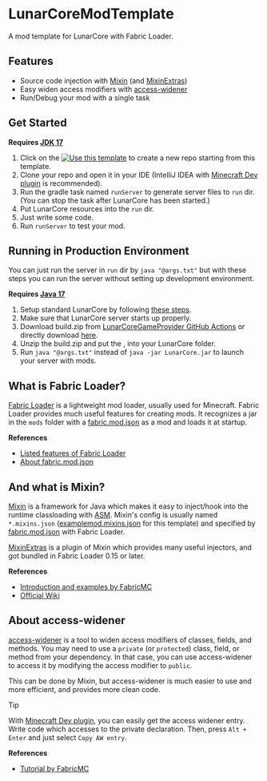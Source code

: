 # LunarCoreModTemplate
A mod template for LunarCore with Fabric Loader.

## Features
  - Source code injection with [Mixin](https://github.com/SpongePowered/Mixin) (and [MixinExtras](https://github.com/LlamaLad7/MixinExtras))
  - Easy widen access modifiers with [access-widener](https://github.com/FabricMC/access-widener)
  - Run/Debug your mod with a single task

## Get Started
**Requires [JDK 17](https://www.oracle.com/java/technologies/javase/jdk17-archive-downloads.html)**

  1. Click on the [![Use this template](https://img.shields.io/badge/-Use%20this%20template-brightgreen)](https://github.com/yuko1101/LunarCoreModTemplate/generate) to create a new repo starting from this template.
  2. Clone your repo and open it in your IDE (IntelliJ IDEA with [Minecraft Dev plugin](https://plugins.jetbrains.com/plugin/8327-minecraft-development) is recommended).
  3. Run the gradle task named `runServer` to generate server files to `run` dir. (You can stop the task after LunarCore has been started.)
  4. Put LunarCore resources into the `run` dir.
  5. Just write some code.
  6. Run `runServer` to test your mod.

## Running in Production Environment
You can just run the server in `run` dir by `java "@args.txt"` but with these steps you can run the server without setting up development environment.

**Requires [Java 17](https://www.oracle.com/java/technologies/javase/jdk17-archive-downloads.html)**
  1. Setup standard LunarCore by following [these steps](https://github.com/Melledy/LunarCore?tab=readme-ov-file#compiling-the-server).
  2. Make sure that LunarCore server starts up properly.
  3. Download build.zip from [LunarCoreGameProvider GitHub Actions](https://github.com/yuko1101/LunarCoreGameProvider/actions/workflows/build.yml) or directly download [here](https://nightly.link/yuko1101/LunarCoreGameProvider/workflows/build/main/build.zip).
  4. Unzip the build.zip and put the , into your LunarCore folder.
  6. Run `java "@args.txt"` instead of `java -jar LunarCore.jar` to launch your server with mods.

## What is Fabric Loader?
[Fabric Loader](https://github.com/FabricMC/fabric-loader) is a lightweight mod loader, usually used for Minecraft. Fabric Loader provides much useful features for creating mods. It recognizes a jar in the `mods` folder with a [fabric.mod.json](src/main/resources/fabric.mod.json) as a mod and loads it at startup.

**References**
- [Listed features of Fabric Loader](https://www.fabricmc.net/wiki/documentation:fabric_loader#features)
- [About fabric.mod.json](https://www.fabricmc.net/wiki/documentation:fabric_mod_json)

## And what is Mixin?
[Mixin](https://github.com/SpongePowered/Mixin) is a framework for Java which makes it easy to inject/hook into the runtime classloading with [ASM](https://asm.ow2.io). Mixin's config is usually named `*.mixins.json` ([examplemod.mixins.json](src/main/resources/examplemod.mixins.json) for this template) and specified by [fabric.mod.json](src/main/resources/fabric.mod.json) with Fabric Loader.

[MixinExtras](https://github.com/LlamaLad7/MixinExtras) is a plugin of Mixin which provides many useful injectors, and got bundled in Fabric Loader 0.15 or later.

**References**
- [Introduction and examples by FabricMC](https://www.fabricmc.net/wiki/tutorial:mixin_introduction)
- [Official Wiki](https://github.com/SpongePowered/Mixin/wiki)

## About access-widener
[access-widener](https://github.com/FabricMC/access-widener) is a tool to widen access modifiers of classes, fields, and methods. You may need to use a `private` (or `protected`) class, field, or method from your dependency. In that case, you can use access-widener to access it by modifying the access modifier to `public`.

This can be done by Mixin, but access-widener is much easier to use and more efficient, and provides more clean code.

> [!TIP]
> With [Minecraft Dev plugin](https://plugins.jetbrains.com/plugin/8327-minecraft-development), you can easily get the access widener entry.
> Write code which accesses to the private declaration. Then, press `Alt + Enter` and just select `Copy AW entry`.

**References**
- [Tutorial by FabricMC](https://fabricmc.net/wiki/tutorial:accesswideners)